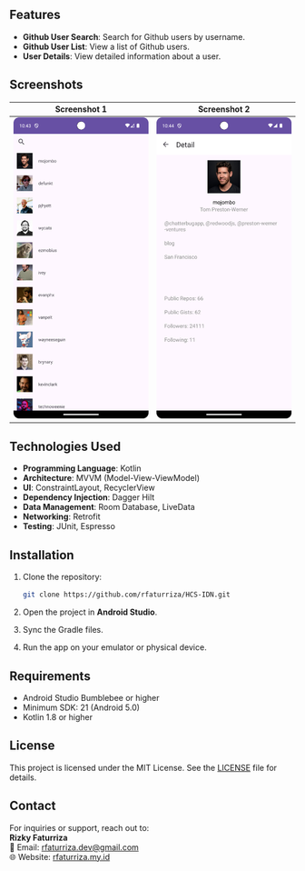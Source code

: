## Features

- **Github User Search**: Search for Github users by username.
- **Github User List**: View a list of Github users.
- **User Details**: View detailed information about a user.

## Screenshots

| Screenshot 1 | Screenshot 2 |
|--------------|--------------|
| ![Screenshot 1](docs/ss/1.png) | ![Screenshot 2](docs/ss/2.png) |

## Technologies Used

- **Programming Language**: Kotlin
- **Architecture**: MVVM (Model-View-ViewModel)
- **UI**: ConstraintLayout, RecyclerView
- **Dependency Injection**: Dagger Hilt
- **Data Management**: Room Database, LiveData
- **Networking**: Retrofit
- **Testing**: JUnit, Espresso

## Installation

1. Clone the repository:
   ```bash
   git clone https://github.com/rfaturriza/HCS-IDN.git
   ```

2. Open the project in **Android Studio**.

3. Sync the Gradle files.

4. Run the app on your emulator or physical device.

## Requirements

- Android Studio Bumblebee or higher
- Minimum SDK: 21 (Android 5.0)
- Kotlin 1.8 or higher

## License

This project is licensed under the MIT License. See the [LICENSE](LICENSE) file for details.

## Contact

For inquiries or support, reach out to:  
**Rizky Faturriza**  
📧 Email: [rfaturriza.dev@gmail.com](mailto:rfaturriza.dev@gmail.com)  
🌐 Website: [rfaturriza.my.id](http://rfaturriza.my.id)